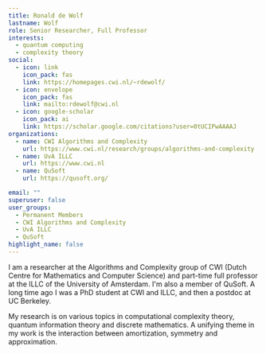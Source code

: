 ```yaml
---
title: Ronald de Wolf
lastname: Wolf
role: Senior Researcher, Full Professor
interests:
  - quantum computing
  - complexity theory
social:
  - icon: link
    icon_pack: fas
    link: https://homepages.cwi.nl/~rdewolf/
  - icon: envelope
    icon_pack: fas
    link: mailto:rdewolf@cwi.nl
  - icon: google-scholar
    icon_pack: ai
    link: https://scholar.google.com/citations?user=0tUCIPwAAAAJ
organizations:
  - name: CWI Algorithms and Complexity
    url: https://www.cwi.nl/research/groups/algorithms-and-complexity
  - name: UvA ILLC
    url: https://www.cwi.nl
  - name: QuSoft
    url: https://qusoft.org/

email: ""
superuser: false
user_groups:
  - Permanent Members
  - CWI Algorithms and Complexity
  - UvA ILLC
  - QuSoft
highlight_name: false
---
```



I am a researcher at the Algorithms and Complexity group of CWI (Dutch Centre for Mathematics and Computer Science) and part-time full professor at the ILLC of the University of Amsterdam. I'm also a member of QuSoft. A long time ago I was a PhD student at CWI and ILLC, and then a postdoc at UC Berkeley.

My research is on various topics in computational complexity theory,
  quantum information theory and discrete mathematics. A unifying theme in my
  work is the interaction between amortization, symmetry and approximation.
